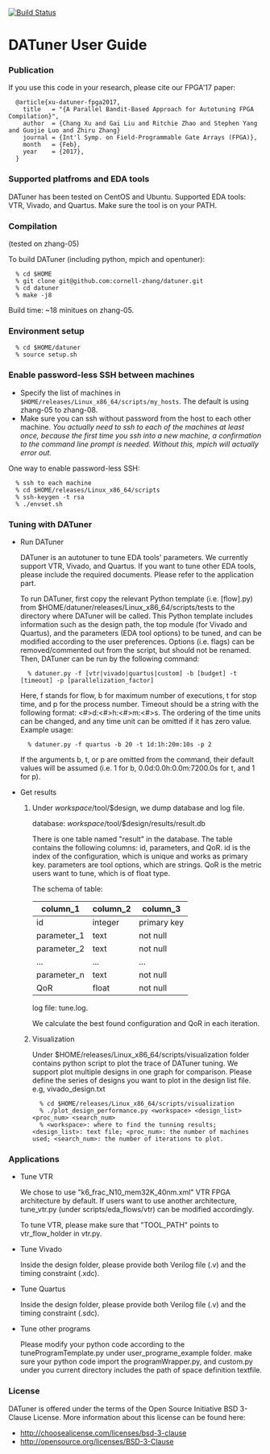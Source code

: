 [![Build Status](https://travis-ci.com/cornell-zhang/datuner.svg?token=KrcYXzoSR4bbR5JiDUuz&branch=master)](https://travis-ci.com/cornell-zhang/datuner)

# DATuner User Guide

### Publication

If you use this code in your research, please cite our FPGA'17 paper:

      @article{xu-datuner-fpga2017,
        title   = "{A Parallel Bandit-Based Approach for Autotuning FPGA Compilation}",
        author  = {Chang Xu and Gai Liu and Ritchie Zhao and Stephen Yang and Guojie Luo and Zhiru Zhang}
        journal = {Int'l Symp. on Field-Programmable Gate Arrays (FPGA)},
        month   = {Feb},
        year    = {2017},
      } 

### Supported platfroms and EDA tools

DATuner has been tested on CentOS and Ubuntu.
Supported EDA tools: VTR, Vivado, and Quartus. Make sure the tool is on your PATH.

### Compilation
(tested on zhang-05)

To build DATuner (including python, mpich and opentuner):

      % cd $HOME
      % git clone git@github.com:cornell-zhang/datuner.git
      % cd datuner
      % make -j8
            
Build time: ~18 minitues on zhang-05.
    
### Environment setup

      % cd $HOME/datuner
      % source setup.sh
       
### Enable password-less SSH between machines

 * Specify the list of machines in `$HOME/releases/Linux_x86_64/scripts/my_hosts`. The default is using zhang-05 to zhang-08.
 * Make sure you can ssh without password from the host to each other machine. *You actually need to ssh to each of the machines at least once, because the first time you ssh into a new machine, a confirmation to the command line prompt is needed. Without this, mpich will actually error out.*
  
One way to enable password-less SSH:
            
      % ssh to each machine
      % cd $HOME/releases/Linux_x86_64/scripts
      % ssh-keygen -t rsa
      % ./envset.sh

###  Tuning with DATuner

  * Run DATuner
  
    DATuner is an autotuner to tune EDA tools' parameters. We currently support VTR, Vivado, and Quartus. If you want to tune other EDA tools, please include the required documents. Please refer to the application part.
    
    To run DATuner, first copy the relevant Python template (i.e. [flow].py) from $HOME/datuner/releases/Linux_x86_64/scripts/tests to the directory where DATuner will be called. This Python template includes information such as the design path, the top module (for Vivado and Quartus), and the parameters (EDA tool options) to be tuned, and can be modified according to the user preferences. Options (i.e. flags) can be removed/commented out from the script, but should not be renamed. Then, DATuner can be run by the following command:
  
          % datuner.py -f [vtr|vivado|quartus|custom] -b [budget] -t [timeout] -p [parallelization_factor]

    Here, f stands for flow, b for maximum number of executions, t for stop time, and p for the process number. Timeout should be a string with the following format: <#>d:<#>h:<#>m:<#>s. The ordering of the time units can be changed, and any time unit can be omitted if it has zero value. Example usage: 

          % datuner.py -f quartus -b 20 -t 1d:1h:20m:10s -p 2 

    If the arguments b, t, or p are omitted from the command, their default values will be assumed (i.e. 1 for b, 0.0d:0.0h:0.0m:7200.0s for t, and 1 for p).

  * Get results
  
      1) Under $workspace/$tool/$design, we dump database and log file.
      
         database: $workspace/$tool/$design/results/result.db 
      
         There is one table named "result" in the database. The table contains the following columns: id, parameters, and QoR. id is the index of the configuration, which is unique and works as primary key. parameters are tool options, which are strings. QoR is the metric users want to tune, which is of float type.
      
         The schema of table:
      
         |column_1|column_2|column_3|
         |----|----|----|
         |id|integer|primary key|
         |parameter_1|text|not null|
         |parameter_2|text|not null|
         |...|...|...|
         |parameter_n|text|not null|
         |QoR|float|not null|
      
         log file: tune.log. 
      
         We calculate the best found configuration and QoR in each iteration.
      
      2) Visualization
  
         Under $HOME/releases/Linux_x86_64/scripts/visualization folder contains python script to plot the trace of DATuner tuning. We support plot multiple designs in one graph for comparison. Please define the series of designs you want to plot in the design list file. e.g, vivado_design.txt
     
               % cd $HOME/releases/Linux_x86_64/scripts/visualization
               % ./plot_design_performance.py <workspace> <design_list> <proc_num> <search_num> 
               % <workspace>: where to find the tunning results; <design_list>: text file; <proc_num>: the number of machines used; <search_num>: the number of iterations to plot.
            
            

###  Applications

   * Tune VTR

     We chose to use "k6_frac_N10_mem32K_40nm.xml" VTR FPGA architecture by default. If users want to use another architecture, tune_vtr.py (under scripts/eda_flows/vtr) can be modified accordingly.

     To tune VTR, please make sure that "TOOL_PATH" points to vtr_flow_holder in vtr.py.
   
   * Tune Vivado

     Inside the design folder, please provide both Verilog file (.v) and the timing constraint (.xdc).

   * Tune Quartus

     Inside the design folder, please provide both Verilog file (.v) and the timing constraint (.sdc).

   * Tune other programs
     
     Please modify your python code according to the tuneProgramTemplate.py under user_programe_example folder. make sure your python code import the programWrapper.py, and custom.py under you current directory includes the path of space definition textfile.


### License
DATuner is offered under the terms of the Open Source Initiative BSD 3-Clause License. More information about this license can be found here:
 - http://choosealicense.com/licenses/bsd-3-clause
 - http://opensource.org/licenses/BSD-3-Clause
